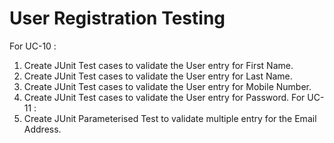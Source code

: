 # User Registration Testing
For UC-10 :
1. Create JUnit Test cases  to validate the User entry for First Name.
2. Create JUnit Test cases  to validate the User entry for Last Name. 
3. Create JUnit Test cases  to validate the User entry for Mobile Number.
4. Create JUnit Test cases  to validate the User entry for Password.
For UC-11 :
5. Create JUnit Parameterised Test to validate multiple entry for the Email Address.